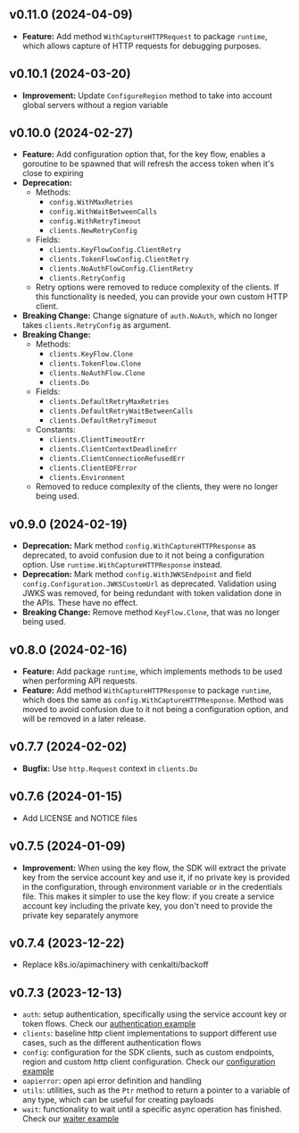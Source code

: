 ## v0.11.0 (2024-04-09)
- **Feature:** Add method `WithCaptureHTTPRequest` to package `runtime`, which allows capture of HTTP requests for debugging purposes.

## v0.10.1 (2024-03-20)
- **Improvement:** Update `ConfigureRegion` method to take into account global servers without a region variable

## v0.10.0 (2024-02-27)

- **Feature:** Add configuration option that, for the key flow, enables a goroutine to be spawned that will refresh the access token when it's close to expiring
- **Deprecation:**
  - Methods:
    - `config.WithMaxRetries`
    - `config.WithWaitBetweenCalls`
    - `config.WithRetryTimeout`
    - `clients.NewRetryConfig`
  - Fields:
    - `clients.KeyFlowConfig.ClientRetry`
    - `clients.TokenFlowConfig.ClientRetry`
    - `clients.NoAuthFlowConfig.ClientRetry`
    - `clients.RetryConfig`
  - Retry options were removed to reduce complexity of the clients. If this functionality is needed, you can provide your own custom HTTP client.
- **Breaking Change:** Change signature of `auth.NoAuth`, which no longer takes `clients.RetryConfig` as argument.
- **Breaking Change:**
  - Methods:
    - `clients.KeyFlow.Clone`
    - `clients.TokenFlow.Clone`
    - `clients.NoAuthFlow.Clone`
    - `clients.Do`
  - Fields:
    - `clients.DefaultRetryMaxRetries`
    - `clients.DefaultRetryWaitBetweenCalls`
    - `clients.DefaultRetryTimeout`
  - Constants:
    - `clients.ClientTimeoutErr`
    - `clients.ClientContextDeadlineErr`
    - `clients.ClientConnectionRefusedErr`
    - `clients.ClientEOFError`
    - `clients.Environment`
  - Removed to reduce complexity of the clients, they were no longer being used.

## v0.9.0 (2024-02-19)

- **Deprecation:** Mark method `config.WithCaptureHTTPResponse` as deprecated, to avoid confusion due to it not being a configuration option. Use `runtime.WithCaptureHTTPResponse` instead.
- **Deprecation:** Mark method `config.WithJWKSEndpoint` and field `config.Configuration.JWKSCustomUrl` as deprecated. Validation using JWKS was removed, for being redundant with token validation done in the APIs. These have no effect.
- **Breaking Change:** Remove method `KeyFlow.Clone`, that was no longer being used.

## v0.8.0 (2024-02-16)

- **Feature:** Add package `runtime`, which implements methods to be used when performing API requests.
- **Feature:** Add method `WithCaptureHTTPResponse` to package `runtime`, which does the same as `config.WithCaptureHTTPResponse`. Method was moved to avoid confusion due to it not being a configuration option, and will be removed in a later release.

## v0.7.7 (2024-02-02)

- **Bugfix:** Use `http.Request` context in `clients.Do`

## v0.7.6 (2024-01-15)

- Add LICENSE and NOTICE files

## v0.7.5 (2024-01-09)

- **Improvement:** When using the key flow, the SDK will extract the private key from the service account key and use it, if no private key is provided in the configuration, through environment variable or in the credentials file. This makes it simpler to use the key flow: if you create a service account key including the private key, you don't need to provide the private key separately anymore

## v0.7.4 (2023-12-22)

- Replace k8s.io/apimachinery with cenkalti/backoff

## v0.7.3 (2023-12-13)

- `auth`: setup authentication, specifically using the service account key or token flows. Check our [authentication example](https://github.com/stackitcloud/stackit-sdk-go/blob/main/examples/authentication/authentication.go)
- `clients`: baseline http client implementations to support different use cases, such as the different authentication flows
- `config`: configuration for the SDK clients, such as custom endpoints, region and custom http client configuration. Check our [configuration example](https://github.com/stackitcloud/stackit-sdk-go/blob/main/examples/configuration/configuration.go)
- `oapierror`: open api error definition and handling
- `utils`: utilities, such as the `Ptr` method to return a pointer to a variable of any type, which can be useful for creating payloads
- `wait`: functionality to wait until a specific async operation has finished. Check our [waiter example](https://github.com/stackitcloud/stackit-sdk-go/blob/main/examples/waiter/waiter.go)
